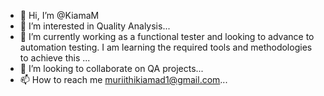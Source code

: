 - 👋 Hi, I’m @KiamaM
- 👀 I’m interested in Quality Analysis...
- 🌱 I’m currently working as a functional tester and looking to advance to automation testing. I am learning the required tools and methodologies to achieve this ...
- 💞️ I’m looking to collaborate on QA projects...
- 📫 How to reach me muriithikiamad1@gmail.com...

<!---
KiamaM/KiamaM is a ✨ special ✨ repository because its `README.md` (this file) appears on your GitHub profile.
You can click the Preview link to take a look at your changes.
--->
